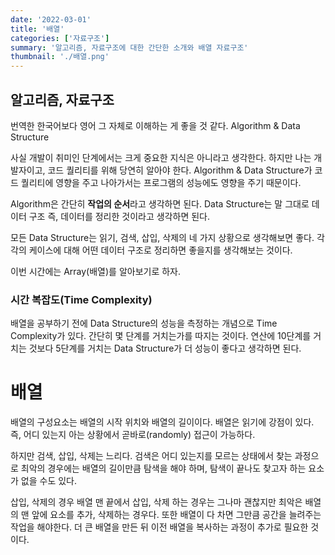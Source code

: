 ```yaml
---
date: '2022-03-01'
title: '배열'
categories: ['자료구조']
summary: '알고리즘, 자료구조에 대한 간단한 소개와 배열 자료구조'
thumbnail: './배열.png'
---
```


## 알고리즘, 자료구조

번역한 한국어보다 영어 그 자체로 이해하는 게 좋을 것 같다. Algorithm & Data Structure

사실 개발이 취미인 단계에서는 크게 중요한 지식은 아니라고 생각한다. 하지만 나는 개발자이고, 코드 퀄리티를 위해 당연히 알아야 한다.
Algorithm & Data Structure가 코드 퀄리티에 영향을 주고 나아가서는 프로그램의 성능에도 영향을 주기 때문이다.

Algorithm은 간단히 **작업의 순서**라고 생각하면 된다. Data Structure는 말 그대로 데이터 구조 즉, 데이터를 정리한 것이라고 생각하면 된다.

모든 Data Structure는 읽기, 검색, 삽입, 삭제의 네 가지 상황으로 생각해보면 좋다. 각각의 케이스에 대해 어떤 데이터 구조로 정리하면 좋을지를 생각해보는 것이다.

이번 시간에는 Array(배열)를 알아보기로 하자.

### 시간 복잡도(Time Complexity)

배열을 공부하기 전에 Data Structure의 성능을 측정하는 개념으로 Time Complexity가 있다. 간단히 몇 단계를 거치는가를 따지는 것이다.
연산에 10단계를 거치는 것보다 5단계를 거치는 Data Structure가 더 성능이 좋다고 생각하면 된다.

# 배열

배열의 구성요소는 배열의 시작 위치와 배열의 길이이다. 배열은 읽기에 강점이 있다. 즉, 어디 있는지 아는 상황에서 곧바로(randomly) 접근이 가능하다.

하지만 검색, 삽입, 삭제는 느리다. 검색은 어디 있는지를 모르는 상태에서 찾는 과정으로 최악의 경우에는 배열의 길이만큼 탐색을 해야 하며, 탐색이 끝나도 찾고자 하는 요소가 없을 수도 있다.

삽입, 삭제의 경우 배열 맨 끝에서 삽입, 삭제 하는 경우는 그나마 괜찮지만 최악은 배열의 맨 앞에 요소를 추가, 삭제하는 경우다. 또한 배열이 다 차면 그만큼 공간을 늘려주는 작업을 해야한다. 더 큰 배열을 만든 뒤 이전 배열을 복사하는 과정이 추가로 필요한 것이다.
